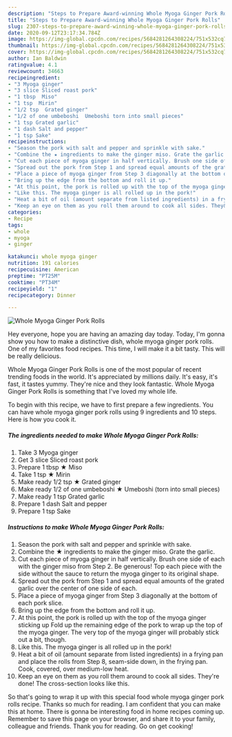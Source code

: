 ```yaml
---
description: "Steps to Prepare Award-winning Whole Myoga Ginger Pork Rolls"
title: "Steps to Prepare Award-winning Whole Myoga Ginger Pork Rolls"
slug: 2307-steps-to-prepare-award-winning-whole-myoga-ginger-pork-rolls
date: 2020-09-12T23:17:34.784Z
image: https://img-global.cpcdn.com/recipes/5684281264308224/751x532cq70/whole-myoga-ginger-pork-rolls-recipe-main-photo.jpg
thumbnail: https://img-global.cpcdn.com/recipes/5684281264308224/751x532cq70/whole-myoga-ginger-pork-rolls-recipe-main-photo.jpg
cover: https://img-global.cpcdn.com/recipes/5684281264308224/751x532cq70/whole-myoga-ginger-pork-rolls-recipe-main-photo.jpg
author: Ian Baldwin
ratingvalue: 4.1
reviewcount: 34663
recipeingredient:
- "3 Myoga ginger"
- "3 slice Sliced roast pork"
- "1 tbsp  Miso"
- "1 tsp  Mirin"
- "1/2 tsp  Grated ginger"
- "1/2 of one umbeboshi  Umeboshi torn into small pieces"
- "1 tsp Grated garlic"
- "1 dash Salt and pepper"
- "1 tsp Sake"
recipeinstructions:
- "Season the pork with salt and pepper and sprinkle with sake."
- "Combine the ★ ingredients to make the ginger miso. Grate the garlic."
- "Cut each piece of myoga ginger in half vertically. Brush one side of each with the ginger miso from Step 2. Be generous! Top each piece with the side without the sauce to return the myoga ginger to its original shape."
- "Spread out the pork from Step 1 and spread equal amounts of the grated garlic over the center of one side of each."
- "Place a piece of myoga ginger from Step 3 diagonally at the bottom of each pork slice."
- "Bring up the edge from the bottom and roll it up."
- "At this point, the pork is rolled up with the top of the myoga ginger sticking up Fold up the remaining edge of the pork to wrap up the top of the myoga ginger. The very top of the myoga ginger will probably stick out a bit, though."
- "Like this. The myoga ginger is all rolled up in the pork!"
- "Heat a bit of oil (amount separate from listed ingredients) in a frying pan and place the rolls from Step 8, seam-side down, in the frying pan. Cook, covered, over medium-low heat."
- "Keep an eye on them as you roll them around to cook all sides. They&#39;re done! The cross-section looks like this."
categories:
- Recipe
tags:
- whole
- myoga
- ginger

katakunci: whole myoga ginger 
nutrition: 191 calories
recipecuisine: American
preptime: "PT25M"
cooktime: "PT34M"
recipeyield: "1"
recipecategory: Dinner

---
```



![Whole Myoga Ginger Pork Rolls](https://img-global.cpcdn.com/recipes/5684281264308224/751x532cq70/whole-myoga-ginger-pork-rolls-recipe-main-photo.jpg)

Hey everyone, hope you are having an amazing day today. Today, I'm gonna show you how to make a distinctive dish, whole myoga ginger pork rolls. One of my favorites food recipes. This time, I will make it a bit tasty. This will be really delicious.



Whole Myoga Ginger Pork Rolls is one of the most popular of recent trending foods in the world. It's appreciated by millions daily. It's easy, it's fast, it tastes yummy. They're nice and they look fantastic. Whole Myoga Ginger Pork Rolls is something that I've loved my whole life.


To begin with this recipe, we have to first prepare a few ingredients. You can have whole myoga ginger pork rolls using 9 ingredients and 10 steps. Here is how you cook it.

<!--inarticleads1-->

##### The ingredients needed to make Whole Myoga Ginger Pork Rolls:

1. Take 3 Myoga ginger
1. Get 3 slice Sliced roast pork
1. Prepare 1 tbsp ★ Miso
1. Take 1 tsp ★ Mirin
1. Make ready 1/2 tsp ★ Grated ginger
1. Make ready 1/2 of one umbeboshi ★ Umeboshi (torn into small pieces)
1. Make ready 1 tsp Grated garlic
1. Prepare 1 dash Salt and pepper
1. Prepare 1 tsp Sake




<!--inarticleads2-->

##### Instructions to make Whole Myoga Ginger Pork Rolls:

1. Season the pork with salt and pepper and sprinkle with sake.
1. Combine the ★ ingredients to make the ginger miso. Grate the garlic.
1. Cut each piece of myoga ginger in half vertically. Brush one side of each with the ginger miso from Step 2. Be generous! Top each piece with the side without the sauce to return the myoga ginger to its original shape.
1. Spread out the pork from Step 1 and spread equal amounts of the grated garlic over the center of one side of each.
1. Place a piece of myoga ginger from Step 3 diagonally at the bottom of each pork slice.
1. Bring up the edge from the bottom and roll it up.
1. At this point, the pork is rolled up with the top of the myoga ginger sticking up Fold up the remaining edge of the pork to wrap up the top of the myoga ginger. The very top of the myoga ginger will probably stick out a bit, though.
1. Like this. The myoga ginger is all rolled up in the pork!
1. Heat a bit of oil (amount separate from listed ingredients) in a frying pan and place the rolls from Step 8, seam-side down, in the frying pan. Cook, covered, over medium-low heat.
1. Keep an eye on them as you roll them around to cook all sides. They&#39;re done! The cross-section looks like this.




So that's going to wrap it up with this special food whole myoga ginger pork rolls recipe. Thanks so much for reading. I am confident that you can make this at home. There is gonna be interesting food in home recipes coming up. Remember to save this page on your browser, and share it to your family, colleague and friends. Thank you for reading. Go on get cooking!
